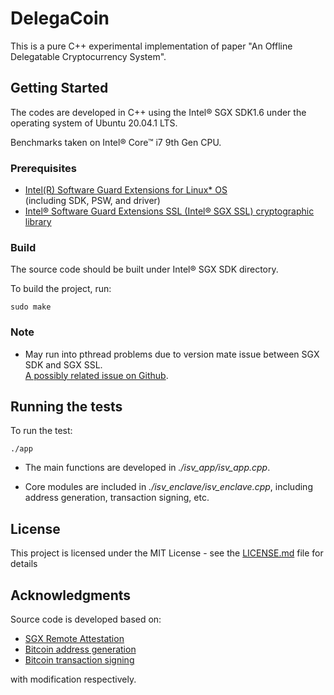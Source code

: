 # **DelegaCoin**

This is a pure C++ experimental implementation of paper "An Offline Delegatable Cryptocurrency System".


## **Getting Started**

The codes are developed in C++ using the Intel® SGX SDK1.6  under  the  operating  system  of  Ubuntu  20.04.1  LTS. 

Benchmarks taken on Intel® Core™ i7 9th Gen CPU.

### **Prerequisites**

* [Intel(R) Software Guard Extensions for Linux* OS](https://github.com/intel/linux-sgx)\
(including SDK, PSW, and driver)
* [Intel® Software Guard Extensions SSL (Intel® SGX SSL) cryptographic library](https://github.com/intel/intel-sgx-ssl)

### **Build**

The source code should be built under Intel® SGX SDK directory.

To build the project, run:

```
sudo make
```
### Note 

- May run into pthread problems due to version mate issue between SGX SDK and SGX SSL. \
[A possibly related issue on Github](https://github.com/intel/intel-sgx-ssl/issues/51).

## **Running the tests**


To run the test:

```
./app
```

* The main functions are developed in *./isv_app/isv_app.cpp*.

* Core modules are included in *./isv_enclave/isv_enclave.cpp*, including address generation, transaction signing, etc.


## License

This project is licensed under the MIT License - see the [LICENSE.md](LICENSE.md) file for details

## Acknowledgments
Source code is developed based on:
* [SGX Remote Attestation](https://github.com/intel/linux-sgx/tree/master/SampleCode/RemoteAttestation)
* [Bitcoin address generation](https://pastebin.com/JXnPqwLq)
* [Bitcoin transaction signing](https://github.com/keeshux/basic-blockchain-programming)

with modification respectively.
